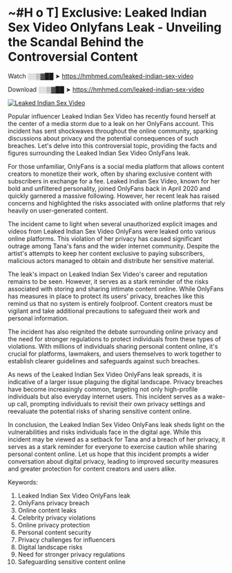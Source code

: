 # ~#H o T] Exclusive: Leaked Indian Sex Video Onlyfans Leak - Unveiling the Scandal Behind the Controversial Content

Watch ░░▒▓██ ➤ https://hmhmed.com/leaked-indian-sex-video

Download ░░▒▓██ ➤ https://hmhmed.com/leaked-indian-sex-video

[![Leaked Indian Sex Video](https://i.imgur.com/dJHk4Zq.gif)](https://hmhmed.com/leaked-indian-sex-video)

Popular influencer Leaked Indian Sex Video has recently found herself at the center of a media storm due to a leak on her OnlyFans account. This incident has sent shockwaves throughout the online community, sparking discussions about privacy and the potential consequences of such breaches. Let's delve into this controversial topic, providing the facts and figures surrounding the Leaked Indian Sex Video OnlyFans leak.

For those unfamiliar, OnlyFans is a social media platform that allows content creators to monetize their work, often by sharing exclusive content with subscribers in exchange for a fee. Leaked Indian Sex Video, known for her bold and unfiltered personality, joined OnlyFans back in April 2020 and quickly garnered a massive following. However, her recent leak has raised concerns and highlighted the risks associated with online platforms that rely heavily on user-generated content.

The incident came to light when several unauthorized explicit images and videos from Leaked Indian Sex Video OnlyFans were leaked onto various online platforms. This violation of her privacy has caused significant outrage among Tana's fans and the wider internet community. Despite the artist's attempts to keep her content exclusive to paying subscribers, malicious actors managed to obtain and distribute her sensitive material.

The leak's impact on Leaked Indian Sex Video's career and reputation remains to be seen. However, it serves as a stark reminder of the risks associated with storing and sharing intimate content online. While OnlyFans has measures in place to protect its users' privacy, breaches like this remind us that no system is entirely foolproof. Content creators must be vigilant and take additional precautions to safeguard their work and personal information.

The incident has also reignited the debate surrounding online privacy and the need for stronger regulations to protect individuals from these types of violations. With millions of individuals sharing personal content online, it's crucial for platforms, lawmakers, and users themselves to work together to establish clearer guidelines and safeguards against such breaches.

As news of the Leaked Indian Sex Video OnlyFans leak spreads, it is indicative of a larger issue plaguing the digital landscape. Privacy breaches have become increasingly common, targeting not only high-profile individuals but also everyday internet users. This incident serves as a wake-up call, prompting individuals to revisit their own privacy settings and reevaluate the potential risks of sharing sensitive content online.

In conclusion, the Leaked Indian Sex Video OnlyFans leak sheds light on the vulnerabilities and risks individuals face in the digital age. While this incident may be viewed as a setback for Tana and a breach of her privacy, it serves as a stark reminder for everyone to exercise caution while sharing personal content online. Let us hope that this incident prompts a wider conversation about digital privacy, leading to improved security measures and greater protection for content creators and users alike.

Keywords:
1. Leaked Indian Sex Video OnlyFans leak
2. OnlyFans privacy breach
3. Online content leaks
4. Celebrity privacy violations
5. Online privacy protection
6. Personal content security
7. Privacy challenges for influencers
8. Digital landscape risks
9. Need for stronger privacy regulations
10. Safeguarding sensitive content online